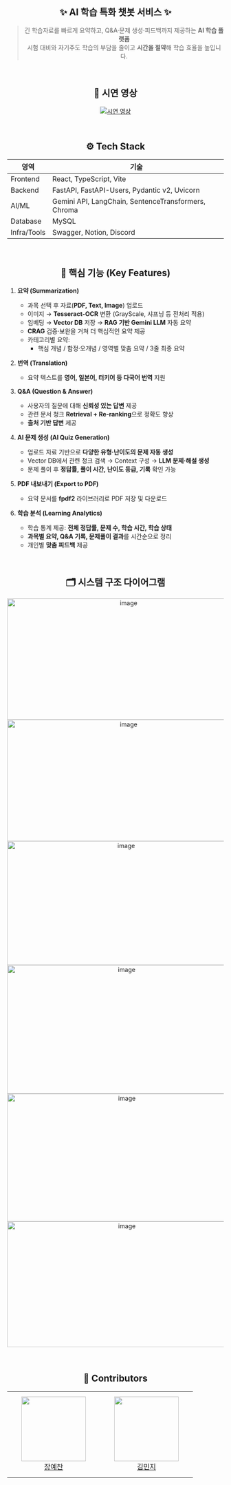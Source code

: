 
<div align="center">
 
## ✨ AI 학습 특화 챗봇 서비스 ✨

> 긴 학습자료를 빠르게 요약하고, Q&A·문제 생성·피드백까지 제공하는 **AI 학습 플랫폼**  
> 시험 대비와 자기주도 학습의 부담을 줄이고 **시간을 절약**해 학습 효율을 높입니다.

<br>



## 🎥 시연 영상
[![시연 영상](https://img.shields.io/badge/YouTube-영상보기-red?logo=youtube)](https://github.com/user-attachments/assets/2b89e008-bf75-496b-967c-a0d972f91ce8)



<br>



## ⚙️ Tech Stack

| 영역 | 기술 |
|------|------|
| Frontend | React, TypeScript, Vite |
| Backend | FastAPI, FastAPI-Users, Pydantic v2, Uvicorn |
| AI/ML | Gemini API, LangChain, SentenceTransformers, Chroma |
| Database | MySQL |
| Infra/Tools | Swagger, Notion, Discord |
 


<br>


## 🚀 핵심 기능 (Key Features)

</div>


1. **요약 (Summarization)**  
   - 과목 선택 후 자료(**PDF, Text, Image**) 업로드  
   - 이미지 → **Tesseract-OCR** 변환 (GrayScale, 샤프닝 등 전처리 적용)  
   - 임베딩 → **Vector DB** 저장 → **RAG 기반 Gemini LLM** 자동 요약  
   - **CRAG** 검증·보완을 거쳐 더 핵심적인 요약 제공  
   - 카테고리별 요약:  
     - 핵심 개념 / 함정·오개념 / 영역별 맞춤 요약 / 3줄 최종 요약  

2. **번역 (Translation)**  
   - 요약 텍스트를 **영어, 일본어, 터키어 등 다국어 번역** 지원  

3. **Q&A (Question & Answer)**  
   - 사용자의 질문에 대해 **신뢰성 있는 답변** 제공  
   - 관련 문서 청크 **Retrieval + Re-ranking**으로 정확도 향상  
   - **출처 기반 답변** 제공  

4. **AI 문제 생성 (AI Quiz Generation)**  
   - 업로드 자료 기반으로 **다양한 유형·난이도의 문제 자동 생성**  
   - Vector DB에서 관련 청크 검색 → Context 구성 → **LLM 문제·해설 생성**  
   - 문제 풀이 후 **정답률, 풀이 시간, 난이도 등급, 기록** 확인 가능  

5. **PDF 내보내기 (Export to PDF)**  
   - 요약 문서를 **fpdf2** 라이브러리로 PDF 저장 및 다운로드  

6. **학습 분석 (Learning Analytics)**  
   - 학습 통계 제공: **전체 정답률, 문제 수, 학습 시간, 학습 상태**  
   - **과목별 요약, Q&A 기록, 문제풀이 결과**를 시간순으로 정리  
   - 개인별 **맞춤 피드백** 제공


<div align="center">


<br> 

## 🗂 시스템 구조 다이어그램

<img width="549" height="282" alt="image" src="https://github.com/user-attachments/assets/ef224021-58f3-4c11-8d10-0fff14a8f076" />

<img width="549" height="282" alt="image" src="https://github.com/user-attachments/assets/4406c410-277d-4333-b3b8-611fb49437ba" />

<img width="538" height="288" alt="image" src="https://github.com/user-attachments/assets/24260553-9f04-42f3-979a-60ccc89c7386" />

<img width="540" height="299" alt="image" src="https://github.com/user-attachments/assets/32f94d5e-0c5b-4a63-a5f6-b67535b446e8" />

<img width="541" height="297" alt="image" src="https://github.com/user-attachments/assets/45018783-ff91-46b1-b99f-bd42e5e313b6" />

<img width="541" height="292" alt="image" src="https://github.com/user-attachments/assets/b8b8b18c-f86a-44d3-821c-c81212e13996" />




  
&nbsp;
## 👤 Contributors

<table>
    <tr height="200px">
      <td align="center" width="200px">
            <a href="https://github.com/paul0755">
                <img height="150px" width="150px" src="https://avatars.githubusercontent.com/paul0755"/>
            </a>
            <br />
            <a href="https://github.com/paul0755">장예찬</a>
        </td>
        <td align="center" width="200px">
            <a href="https://github.com/minjikimkim2222">
                <img height="150px" width="150px" src="https://avatars.githubusercontent.com/minjikimkim2222"/>
            </a>
            <br />
            <a href="https://github.com/minjikimkim2222">김민지</a>
        </td>
    </tr>
</table>

</div>
